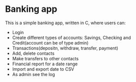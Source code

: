 # Banking app
This is a simple banking app, written in C, where users can:
* Login
* Create different types of accounts: Savings, Checking and Credit(account can be of type admin)
* Transactions(depositn, withdraw, transfer, payment)
* Add, delete contacts
* Make transfers to other contacts
* Financial report for a date range
* Import and export date to CSV
* As admin see the log

